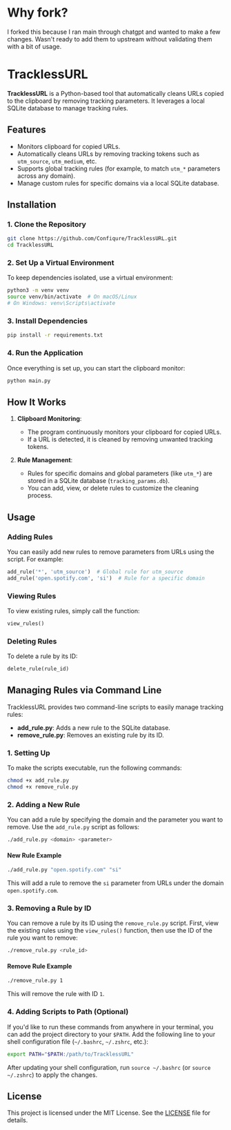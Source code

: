 # Why fork?

I forked this because I ran main through chatgpt and wanted to make a few changes. Wasn't ready to add them to upstream without validating them with a bit of usage.

# TracklessURL

**TracklessURL** is a Python-based tool that automatically cleans URLs copied to the clipboard by removing tracking parameters. It leverages a local SQLite database to manage tracking rules.

## Features

- Monitors clipboard for copied URLs.
- Automatically cleans URLs by removing tracking tokens such as `utm_source`, `utm_medium`, etc.
- Supports global tracking rules (for example, to match `utm_*` parameters across any domain).
- Manage custom rules for specific domains via a local SQLite database.

## Installation

### 1. Clone the Repository

```bash
git clone https://github.com/Confiqure/TracklessURL.git
cd TracklessURL
```

### 2. Set Up a Virtual Environment

To keep dependencies isolated, use a virtual environment:

```bash
python3 -m venv venv
source venv/bin/activate  # On macOS/Linux
# On Windows: venv\Scripts\activate
```

### 3. Install Dependencies

```bash
pip install -r requirements.txt
```

### 4. Run the Application

Once everything is set up, you can start the clipboard monitor:

```bash
python main.py
```

## How It Works

1. **Clipboard Monitoring**:
   - The program continuously monitors your clipboard for copied URLs.
   - If a URL is detected, it is cleaned by removing unwanted tracking tokens.

2. **Rule Management**:
   - Rules for specific domains and global parameters (like `utm_*`) are stored in a SQLite database (`tracking_params.db`).
   - You can add, view, or delete rules to customize the cleaning process.

## Usage

### Adding Rules

You can easily add new rules to remove parameters from URLs using the script. For example:

```python
add_rule('*', 'utm_source')  # Global rule for utm_source
add_rule('open.spotify.com', 'si')  # Rule for a specific domain
```

### Viewing Rules

To view existing rules, simply call the function:

```python
view_rules()
```

### Deleting Rules

To delete a rule by its ID:

```python
delete_rule(rule_id)
```

## Managing Rules via Command Line

TracklessURL provides two command-line scripts to easily manage tracking rules:

- **add_rule.py**: Adds a new rule to the SQLite database.
- **remove_rule.py**: Removes an existing rule by its ID.

### 1. Setting Up

To make the scripts executable, run the following commands:

   ```bash
   chmod +x add_rule.py
   chmod +x remove_rule.py
   ```

### 2. Adding a New Rule

You can add a rule by specifying the domain and the parameter you want to remove. Use the `add_rule.py` script as follows:

```bash
./add_rule.py <domain> <parameter>
```

#### New Rule Example

```bash
./add_rule.py "open.spotify.com" "si"
```

This will add a rule to remove the `si` parameter from URLs under the domain `open.spotify.com`.

### 3. Removing a Rule by ID

You can remove a rule by its ID using the `remove_rule.py` script. First, view the existing rules using the `view_rules()` function, then use the ID of the rule you want to remove:

```bash
./remove_rule.py <rule_id>
```

#### Remove Rule Example

```bash
./remove_rule.py 1
```

This will remove the rule with ID `1`.

### 4. Adding Scripts to Path (Optional)

If you'd like to run these commands from anywhere in your terminal, you can add the project directory to your `$PATH`. Add the following line to your shell configuration file (`~/.bashrc`, `~/.zshrc`, etc.):

```bash
export PATH="$PATH:/path/to/TracklessURL"
```

After updating your shell configuration, run `source ~/.bashrc` (or `source ~/.zshrc`) to apply the changes.

## License

This project is licensed under the MIT License. See the [LICENSE](LICENSE) file for details.
